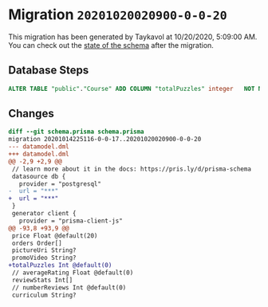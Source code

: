 # Migration `20201020020900-0-0-20`

This migration has been generated by Taykavol at 10/20/2020, 5:09:00 AM.
You can check out the [state of the schema](./schema.prisma) after the migration.

## Database Steps

```sql
ALTER TABLE "public"."Course" ADD COLUMN "totalPuzzles" integer   NOT NULL DEFAULT 0
```

## Changes

```diff
diff --git schema.prisma schema.prisma
migration 20201014225116-0-0-17..20201020020900-0-0-20
--- datamodel.dml
+++ datamodel.dml
@@ -2,9 +2,9 @@
 // learn more about it in the docs: https://pris.ly/d/prisma-schema
 datasource db {
   provider = "postgresql"
-  url = "***"
+  url = "***"
 }
 generator client {
   provider = "prisma-client-js"
@@ -93,8 +93,9 @@
 price Float @default(20)
 orders Order[]
 pictureUri String?
 promoVideo String?
+totalPuzzles Int @default(0)
 // averageRating Float @default(0)
 reviewStats Int[]
 // numberReviews Int @default(0)
 curriculum String?
```


